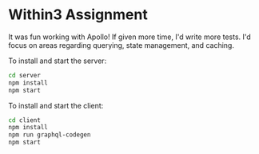 # Within3 Assignment

It was fun working with Apollo! If given more time, I'd write more tests. I'd focus on areas regarding querying, state management, and caching.

To install and start the server:
```bash
cd server
npm install
npm start
```

To install and start the client:
```bash
cd client
npm install
npm run graphql-codegen
npm start
```
